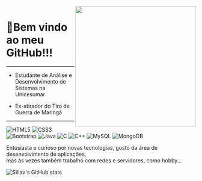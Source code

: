 <img src = "banner.gif" width = "320px" align = "right">

# 🤣Bem vindo ao meu GitHub!!!
---
- Estudante de Análise e Desenvolvimento de Sistemas na Unicesumar

- Ex-atirador do Tiro de Guerra de Maringá
---
<div style = "display: inline_block">
  <img src = "https://img.shields.io/badge/HTML5-E34F26?style=for-the-badge&logo=html5&logoColor=white" alt = "HTML5"/>
  <img src = "https://img.shields.io/badge/CSS3-1572B6?style=for-the-badge&logo=css3&logoColor=white" alt = "CSS3"/>
  <img src = "https://img.shields.io/badge/Bootstrap-563D7C?style=for-the-badge&logo=bootstrap&logoColor=white" alt = "Bootstrap"/>
  <img src = "https://res.cloudinary.com/practicaldev/image/fetch/s--KR6jSVNe--/c_limit%2Cf_auto%2Cfl_progressive%2Cq_auto%2Cw_880/https://img.shields.io/badge/Java-ED8B00%3Fstyle%3Dfor-the-badge%26logo%3Djava%26logoColor%3Dwhite" alt = "Java"/>
  <img src = "https://img.shields.io/badge/C-00599C?style=for-the-badge&logo=c&logoColor=white" alt = "C"/>
  <img src = "https://img.shields.io/badge/C%2B%2B-00599C?style=for-the-badge&logo=c%2B%2B&logoColor=white" alt = "C++"/>
  <img src = "https://img.shields.io/badge/MySQL-00000F?style=for-the-badge&logo=mysql&logoColor=white" alt = "MySQL"/>
  <img src = "https://img.shields.io/badge/MongoDB-4EA94B?style=for-the-badge&logo=mongodb&logoColor=white" alt = "MongoDB"/>
</div>

Entusiasta e curioso por novas tecnologias, gosto da área de desenvolvimento de aplicações,<br>mas às vezes também trabalho com redes e servidores, como hobby...


![Sillav's GitHub stats](https://github-readme-stats.vercel.app/api?username=Sillav&show_icons=true&theme=dracula)
